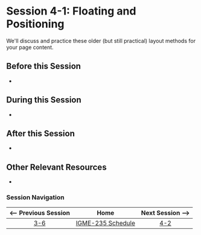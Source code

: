 # Session 4-1: Floating and Positioning

We'll discuss and practice these older (but still practical) layout methods for your page content.

## Before this Session
- 

## During this Session
- 

## After this Session
- 

## Other Relevant Resources
- 

### Session Navigation

| <-- Previous Session |               Home                  | Next Session --> |
|:--------------------:|:-----------------------------------:|:----------------:|
|  [3-6](3-6.md)       | [IGME-235 Schedule](../schedule.md) |   [4-2](4-2.md)  |
